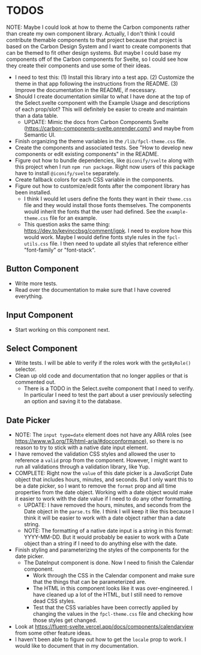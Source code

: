 # TODOS
NOTE: Maybe I could look at how to theme the Carbon components rather than create my own component library. Actually, I don't think I could contribute themable components to that project because that project is based on the Carbon Design System and I want to create components that can be themed to fit other design systems. But maybe I could base my components off of the Carbon components for Svelte, so I could see how they create their components and use some of their ideas.

* I need to test this: (1) Install this library into a test app. (2) Customize the theme in that app following the instructions from the README. (3) Improve the documentation in the README, if necessary. 
* Should I create documentation similar to what I have done at the top of the Select.svelte component with the Example Usage and descriptions of each prop/slot? This will definitely be easier to create and maintain than a data table.
    * UPDATE: Mimic the docs from Carbon Components Svelte (https://carbon-components-svelte.onrender.com/) and maybe from Semantic UI.
* Finish organizing the theme variables in the `/lib/fpcl-theme.css` file.
* Create the components and associated tests. See "How to develop new components or edit existing components" in the README.
* Figure out how to bundle dependencies, like `@iconify/svelte` along with this project when I run `npm run package`. Right now users of this package have to install `@iconify/svelte` separately.
* Create fallback colors for each CSS variable in the components.
* Figure out how to customize/edit fonts after the component library has been installed.
    * I think I would let users define the fonts they want in their `theme.css` file and they would install those fonts themselves. The components would inherit the fonts that the user had defined. See the `example-theme.css` file for an example.
    * This question asks the same thing: https://dev.to/kevinccbsg/comment/jgpk. I need to explore how this would work. Maybe I would define fonts style rules in the `fpcl-utils.css` file. I then need to update all styles that reference either "font-family" or "font-stack".

## Button Component
* Write more tests.
* Read over the documentation to make sure that I have covered everything.

## Input Component
* Start working on this component next.

## Select Component
* Write tests. I will be able to verify if the roles work with the `getByRole()` selector.
* Clean up old code and documentation that no longer applies or that is commented out.
    * There is a TODO in the Select.svelte component that I need to verify. In particular I need to test the part about a user previously selecting an option and saving it to the database.

## Date Picker
* NOTE: The `input type=date` element does not have any ARIA roles (see https://www.w3.org/TR/html-aria/#docconformance), so there is no reason to try to stick with a native date input element.
* I have removed the validation CSS styles and allowed the user to reference a `valid` prop from the component. However, I might want to run all validations through a validation library, like Yup.
* COMPLETE: Right now the `value` of this date picker is a JavaScript Date object that includes hours, minutes, and seconds. But I only want this to be a date picker, so I want to remove the `format` prop and all time properties from the date object. Working with a date object would make it easier to work with the date value if I need to do any other formatting.
    * UPDATE: I have removed the hours, minutes, and seconds from the Date object in the `parse.ts` file. I think I will keep it like this because I think it will be easier to work with a date object rather than a date string. 
    * NOTE: The formatting of a native date input is a string in this format: YYYY-MM-DD. But it would probably be easier to work with a Date object than a string if I need to do anything else with the date.
* Finish styling and parameterizing the styles of the components for the date picker.
    * The DateInput component is done. Now I need to finish the Calendar component.
        * Work through the CSS in the Calendar component and make sure that the things that can be parameterized are.
        * The HTML in this component looks like it was over-engineered. I have cleaned up a lot of the HTML, but I still need to remove dead CSS styles.
        * Test that the CSS variables have been correctly applied by changing the values in the `fpcl-theme.css` file and checking how those styles get changed.
* Look at https://fluent-svelte.vercel.app/docs/components/calendarview from some other feature ideas.
* I haven't been able to figure out how to get the `locale` prop to work. I would like to document that in my documentation.
